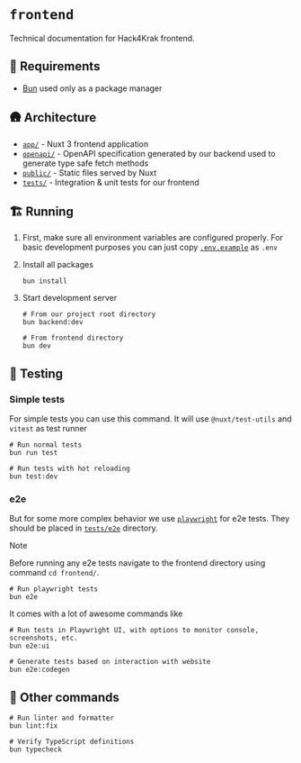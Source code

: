 # `frontend`

Technical documentation for Hack4Krak frontend.

## 🛫 Requirements

- [Bun](https://bun.sh/) used only as a package manager

## 🛖 Architecture

- [`app/`](app/) - Nuxt 3 frontend application
- [`openapi/`](openapi/) - OpenAPI specification generated by our backend used to generate type safe fetch methods
- [`public/`](public/) - Static files served by Nuxt
- [`tests/`](tests/) - Integration & unit tests for our frontend

## 🏗️ Running

1. First, make sure all environment variables are configured properly.
   For basic development purposes you can just copy [`.env.example`](../.env.example) as `.env`

2. Install all packages

   ```shell
   bun install
   ```

3. Start development server

   ```shell
   # From our project root directory
   bun backend:dev
   ```

   ```shell
   # From frontend directory
   bun dev
   ```

## 🧪 Testing

### Simple tests

For simple tests you can use this command. It will use `@nuxt/test-utils` and `vitest` as test runner

```shell
# Run normal tests
bun run test
```

```shell
# Run tests with hot reloading
bun test:dev
```

### e2e

But for some more complex behavior we use [`playwright`](https://playwright.dev/) for e2e tests.
They should be placed in [`tests/e2e`](tests/e2e) directory.

> [!NOTE]  
> Before running any e2e tests navigate to the frontend directory using command `cd frontend/`.
 
```shell
# Run playwright tests
bun e2e
```

It comes with a lot of awesome commands like

```shell
# Run tests in Playwright UI, with options to monitor console, screenshots, etc.
bun e2e:ui
```

```shell
# Generate tests based on interaction with website
bun e2e:codegen
```

## 🌸 Other commands

```shell
# Run linter and formatter
bun lint:fix
```

```shell
# Verify TypeScript definitions
bun typecheck
```
